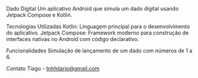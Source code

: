Dado Digital
Um aplicativo Android que simula um dado digital usando Jetpack Compose e Kotlin.

Tecnologias Utilizadas
Kotlin: Linguagem principal para o desenvolvimento do aplicativo.
Jetpack Compose: Framework moderno para construção de interfaces nativas no Android com código declarativo.

Funcionalidades
Simulação de lançamento de um dado com números de 1 a 6.

Contato
Tiago - tnhhilario@gmail.com
